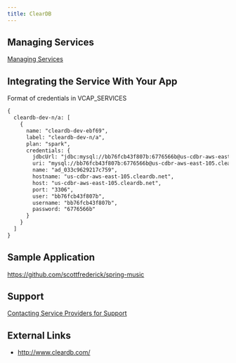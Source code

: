 ```yaml
---
title: ClearDB
---
```


## <a id='managing-services'></a>Managing Services ##

[Managing Services](../../../using/services/index.html)

## <a id='integration'></a>Integrating the Service With Your App ###

Format of credentials in VCAP_SERVICES

~~~xml
{
  cleardb-dev-n/a: [
    {
      name: "cleardb-dev-ebf69",
      label: "cleardb-dev-n/a",
      plan: "spark",
      credentials: {
        jdbcUrl: "jdbc:mysql://bb76fcb43f807b:6776566b@us-cdbr-aws-east-105.cleardb.net:3306/ad_033c9629217c759",
        uri: "mysql://bb76fcb43f807b:6776566b@us-cdbr-aws-east-105.cleardb.net:3306/ad_033c9629217c759?reconnect=true",
        name: "ad_033c9629217c759",
        hostname: "us-cdbr-aws-east-105.cleardb.net",
        host: "us-cdbr-aws-east-105.cleardb.net",
        port: "3306",
        user: "bb76fcb43f807b",
        username: "bb76fcb43f807b",
        password: "6776566b"
      }
    }
  ]
}
~~~

## Sample Application

https://github.com/scottfrederick/spring-music

## <a id='support'></a>Support ##

[Contacting Service Providers for Support](../contacting-service-providers-for-support.html)

## <a id='external-links'></a>External Links ##

* http://www.cleardb.com/

